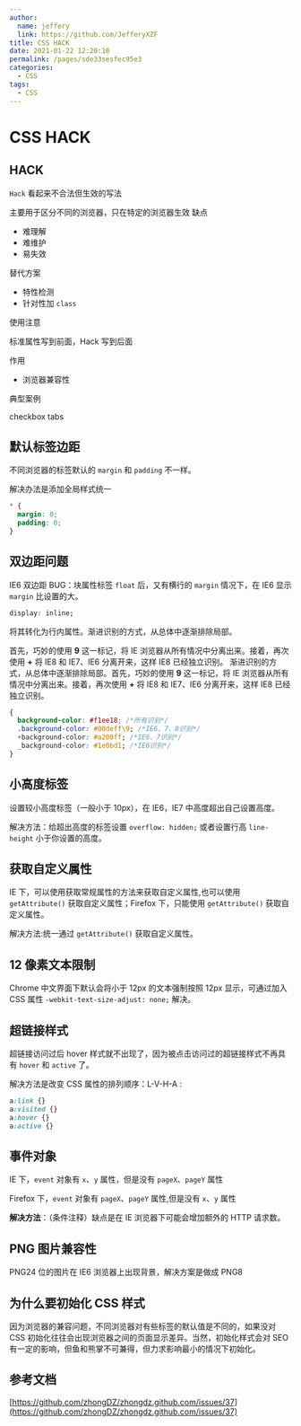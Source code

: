 ```yaml
---
author: 
  name: jeffery
  link: https://github.com/JefferyXZF
title: CSS HACK
date: 2021-01-22 12:20:10
permalink: /pages/sde33sesfec95e3
categories: 
  - CSS
tags: 
  - CSS
---
```


# CSS HACK

## HACK

`Hack` 看起来不合法但生效的写法

主要用于区分不同的浏览器，只在特定的浏览器生效 缺点

- 难理解
- 难维护
- 易失效

替代方案

- 特性检测
- 针对性加 `class`

使用注意

标准属性写到前面，Hack 写到后面

作用

- 浏览器兼容性

典型案例

checkbox tabs

## 默认标签边距

不同浏览器的标签默认的 `margin` 和 `padding` 不一样。

解决办法是添加全局样式统一

```css
* {
  margin: 0;
  padding: 0;
}
```

## 双边距问题

IE6 双边距 BUG：块属性标签 `float` 后，又有横行的 `margin` 情况下，在 IE6 显示 `margin` 比设置的大。

```css
display: inline;
```

将其转化为行内属性。渐进识别的方式，从总体中逐渐排除局部。

首先，巧妙的使用 **9** 这一标记，将 IE 浏览器从所有情况中分离出来。接着，再次使用 **+** 将 IE8 和 IE7、IE6 分离开来，这样 IE8 已经独立识别。 渐进识别的方式，从总体中逐渐排除局部。首先，巧妙的使用 **9** 这一标记，将 IE 浏览器从所有情况中分离出来。接着，再次使用 **+** 将 IE8 和 IE7、IE6 分离开来，这样 IE8 已经独立识别。

```css
{
  background-color: #f1ee18; /*所有识别*/
  .background-color: #00deff\9; /*IE6、7、8识别*/
  +background-color: #a200ff; /*IE6、7识别*/
  _background-color: #1e0bd1; /*IE6识别*/
}
```

## 小高度标签

设置较小高度标签（一般小于 10px），在 IE6，IE7 中高度超出自己设置高度。

解决方法：给超出高度的标签设置 `overflow: hidden;` 或者设置行高 `line-height` 小于你设置的高度。

## 获取自定义属性

IE 下，可以使用获取常规属性的方法来获取自定义属性,也可以使用 `getAttribute()` 获取自定义属性；Firefox 下，只能使用 `getAttribute()` 获取自定义属性。

解决方法:统一通过 `getAttribute()` 获取自定义属性。

## 12 像素文本限制

Chrome 中文界面下默认会将小于 12px 的文本强制按照 12px 显示，可通过加入 CSS 属性 `-webkit-text-size-adjust: none;` 解决。

## 超链接样式

超链接访问过后 hover 样式就不出现了，因为被点击访问过的超链接样式不再具有 `hover` 和 `active` 了。

解决方法是改变 CSS 属性的排列顺序：L-V-H-A :

```css
a:link {}
a:visited {}
a:hover {}
a:active {}
```

## 事件对象

IE 下，`event` 对象有 `x`、`y` 属性，但是没有 `pageX`、`pageY` 属性

Firefox 下，`event` 对象有 `pageX`、`pageY` 属性,但是没有 `x`、`y` 属性

**解决方法**：（条件注释）缺点是在 IE 浏览器下可能会增加额外的 HTTP 请求数。

## PNG 图片兼容性

PNG24 位的图片在 IE6 浏览器上出现背景，解决方案是做成 PNG8

## 为什么要初始化 CSS 样式

因为浏览器的兼容问题，不同浏览器对有些标签的默认值是不同的，如果没对 CSS 初始化往往会出现浏览器之间的页面显示差异。当然，初始化样式会对 SEO 有一定的影响，但鱼和熊掌不可兼得，但力求影响最小的情况下初始化。


## 参考文档

[https://github.com/zhongDZ/zhongdz.github.com/issues/37](https://github.com/zhongDZ/zhongdz.github.com/issues/37)